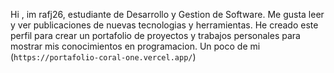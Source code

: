 Hi , im rafj26, estudiante de Desarrollo y Gestion de Software.
Me gusta leer y ver publicaciones de nuevas tecnologias y herramientas.
He creado este perfil para crear un portafolio de proyectos y trabajos personales para mostrar mis conocimientos en programacion.
Un poco de mi (`` https://portafolio-coral-one.vercel.app/ ``)



